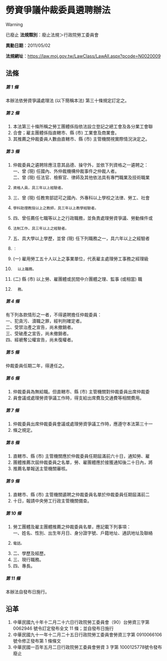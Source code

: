 # 勞資爭議仲裁委員遴聘辦法


> [!WARNING]
> 已廢止
**法規類別**：廢止法規＞行政院勞工委員會

**異動日期**：2011/05/02  

**法規網址**：https://law.moj.gov.tw/LawClass/LawAll.aspx?pcode=N0020009



## 法條
##### 第 1 條
本辦法依勞資爭議處理法 (以下簡稱本法) 第三十條規定訂定之。

##### 第 2 條
1. 本法第三十條所稱之勞工團體係指依法設立登記之總工會及各分業工會聯
1. 合會；雇主團體係指直轄市、縣 (市) 工業會及商業會。
1. 其推薦之仲裁委員人數由直轄市、縣 (市) 主管機關視實際情況決定之。

##### 第 3 條
1. 仲裁委員之遴聘除應注意其品德、操守外，並依下列資格之一遴聘之：  
一、曾 (現) 任國內、外仲裁機構仲裁事件之仲裁人者。  
二、曾 (現) 任法官、檢察官、律師及其他依法具有專門職業及技術職業
1.     資格人員，具三年以上經驗者。
1. 三、曾 (現) 任教育部認可之國內、外專科以上學校之法律、勞工、社會
1.     學科助理教授以上之教師，具三年以上教學經驗者。
1. 四、曾任薦任七職等以上之行政職務，並負責處理勞資爭議、勞動條件或
1.     法制工作，具三年以上之經驗者。
1. 五、具大學以上學歷，並曾 (現) 任下列職務之一，具六年以上之經驗者
1.     ：
1.  (一) 雇用勞工五十人以上之事業單位，代表雇主處理勞工事務之經理級
1.       以上職務。
1.  (二) 縣 (市) 以上勞、雇團體或民間中介團體之理、監事 (或相當) 職
1.       務。

##### 第 4 條
有下列各款情形之一者，不得遴聘擔任仲裁委員：  
一、犯貪污、瀆職之罪，經判刑確定者。  
二、受禁治產之宣告，尚未撤銷者。  
三、受破產之宣告，尚未撤銷者。  
四、經褫奪公權宣告，尚未復權者。

##### 第 5 條
仲裁委員任期二年，得連任之。

##### 第 6 條
1. 仲裁委員為無給職。但直轄市、縣 (市) 主管機關對仲裁委員出席仲裁委
1. 員會議或處理勞資爭議工作時，得支給出席費及交通費等相關費用。

##### 第 7 條
1. 仲裁委員出席仲裁委員會議或處理勞資爭議工作時，應遵守本法第三十一
1. 條之規定。

##### 第 8 條
1. 直轄市、縣 (市) 主管機關應於仲裁委員任期屆滿前六十日，通知勞、雇
1. 團體推薦次屆仲裁委員之名單，勞、雇團體應於接獲通知後二十日內，將
1. 推薦名單報送主管機關審核。

##### 第 9 條
1. 直轄市、縣 (市) 主管機關遴聘之仲裁委員名單於仲裁委員任期屆滿前二
1. 十日，報請中央勞工行政主管機關備查。

##### 第 10 條
1. 勞工團體及雇主團體推薦之仲裁委員名單，應記載下列事項：  
一、姓名、性別、出生年月日、身分證字號、戶籍地址、通訊地址及聯絡
1.     電話。
1. 二、學歷及經歷。
1. 三、現行職務。
1. 四、專長。

##### 第 11 條
本辦法自發布日施行。

## 沿革
1. 中華民國九十年十二月二十六日行政院勞工委員會（90）台勞資三字第0062946 號令訂定發布全文 11 條；並自發布日施行
1. 中華民國九十一年十二月二十五日行政院勞工委員會勞資三字第 0910066106 號令修正發布第 1  條條文
1. 中華民國一百年五月二日行政院勞工委員會勞資 3  字第 1000125778號令發布廢止
